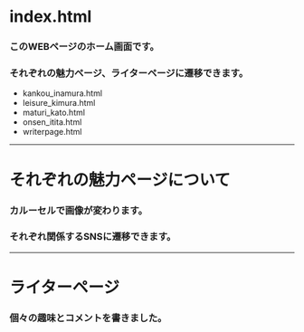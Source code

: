 # index.html
### このWEBページのホーム画面です。
### それぞれの魅力ページ、ライターページに遷移できます。

- kankou_inamura.html
- leisure_kimura.html
- maturi_kato.html
- onsen_itita.html
- writerpage.html

---
# それぞれの魅力ページについて
### カルーセルで画像が変わります。
### それぞれ関係するSNSに遷移できます。

---
# ライターページ
### 個々の趣味とコメントを書きました。
